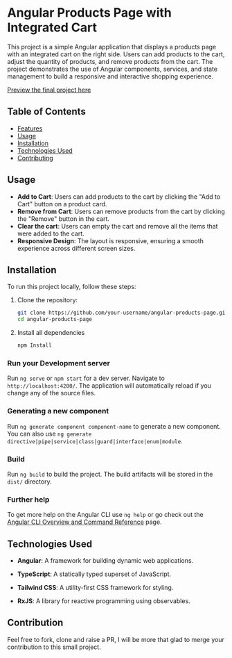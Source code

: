 # Angular Products Page with Integrated Cart

This project is a simple Angular application that displays a products page with an integrated cart on the right side. Users can add products to the cart, adjust the quantity of products, and remove products from the cart. The project demonstrates the use of Angular components, services, and state management to build a responsive and interactive shopping experience.

[Preview the final project here](https://capable-paprenjak-94c544.netlify.app/)

## Table of Contents

- [Features](#features)
- [Usage](#usage)
- [Installation](#installation)
- [Technologies Used](#technologies-used)
- [Contributing](#contributing)

## Usage

- **Add to Cart**: Users can add products to the cart by clicking the "Add to Cart" button on a product card.
- **Remove from Cart**: Users can remove products from the cart by clicking the "Remove" button in the cart.
- **Clear the cart**: Users can empty the cart and remove all the items that were added to the cart.
- **Responsive Design**: The layout is responsive, ensuring a smooth experience across different screen sizes.

## Installation

To run this project locally, follow these steps:

1. Clone the repository:
   ```bash
   git clone https://github.com/your-username/angular-products-page.git
   cd angular-products-page
   ```
2. Install all dependencies
   ```bash
   npm Install
   ```

### Run your Development server

Run `ng serve` or `npm start` for a dev server. Navigate to `http://localhost:4200/`. The application will automatically reload if you change any of the source files.

### Generating a new component

Run `ng generate component component-name` to generate a new component. You can also use `ng generate directive|pipe|service|class|guard|interface|enum|module`.

### Build

Run `ng build` to build the project. The build artifacts will be stored in the `dist/` directory.

### Further help

To get more help on the Angular CLI use `ng help` or go check out the [Angular CLI Overview and Command Reference](https://angular.dev/tools/cli) page.

## Technologies Used

- **Angular**: A framework for building dynamic web applications.

- **TypeScript**: A statically typed superset of JavaScript.
- **Tailwind CSS**: A utility-first CSS framework for styling.
- **RxJS**: A library for reactive programming using observables.

## Contribution

Feel free to fork, clone and raise a PR, I will be more that glad to merge your contribution to this small project.
